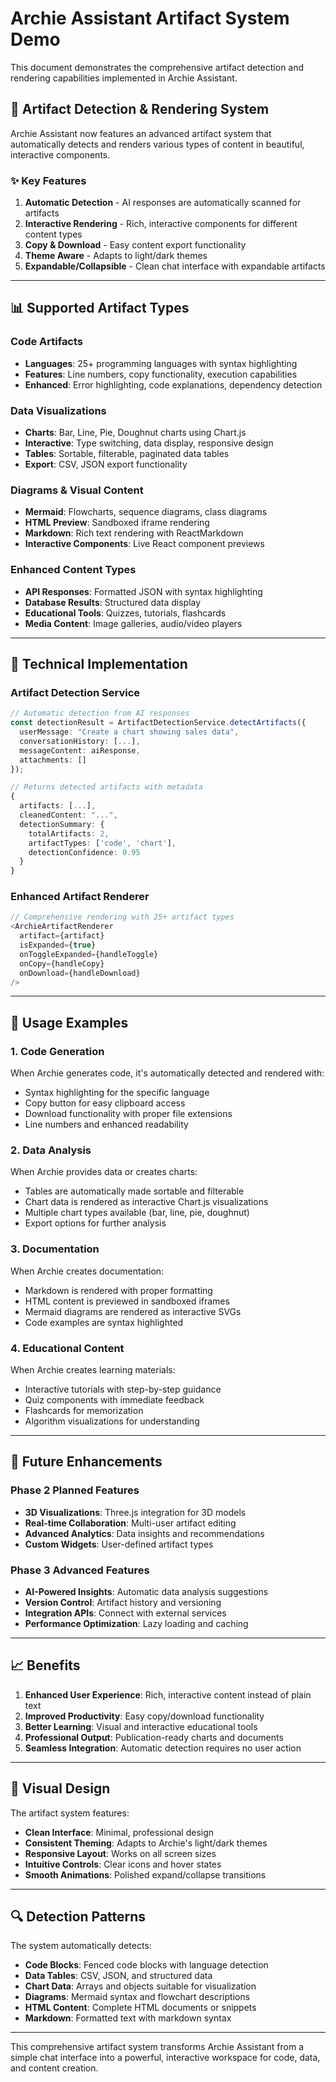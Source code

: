 # Archie Assistant Artifact System Demo

This document demonstrates the comprehensive artifact detection and rendering capabilities implemented in Archie Assistant.

## 🎨 **Artifact Detection & Rendering System**

Archie Assistant now features an advanced artifact system that automatically detects and renders various types of content in beautiful, interactive components.

### ✨ **Key Features**

1. **Automatic Detection** - AI responses are automatically scanned for artifacts
2. **Interactive Rendering** - Rich, interactive components for different content types
3. **Copy & Download** - Easy content export functionality
4. **Theme Aware** - Adapts to light/dark themes
5. **Expandable/Collapsible** - Clean chat interface with expandable artifacts

---

## 📊 **Supported Artifact Types**

### **Code Artifacts**
- **Languages**: 25+ programming languages with syntax highlighting
- **Features**: Line numbers, copy functionality, execution capabilities
- **Enhanced**: Error highlighting, code explanations, dependency detection

### **Data Visualizations**
- **Charts**: Bar, Line, Pie, Doughnut charts using Chart.js
- **Interactive**: Type switching, data display, responsive design
- **Tables**: Sortable, filterable, paginated data tables
- **Export**: CSV, JSON export functionality

### **Diagrams & Visual Content**
- **Mermaid**: Flowcharts, sequence diagrams, class diagrams
- **HTML Preview**: Sandboxed iframe rendering
- **Markdown**: Rich text rendering with ReactMarkdown
- **Interactive Components**: Live React component previews

### **Enhanced Content Types**
- **API Responses**: Formatted JSON with syntax highlighting
- **Database Results**: Structured data display
- **Educational Tools**: Quizzes, tutorials, flashcards
- **Media Content**: Image galleries, audio/video players

---

## 🔧 **Technical Implementation**

### **Artifact Detection Service**
```typescript
// Automatic detection from AI responses
const detectionResult = ArtifactDetectionService.detectArtifacts({
  userMessage: "Create a chart showing sales data",
  conversationHistory: [...],
  messageContent: aiResponse,
  attachments: []
});

// Returns detected artifacts with metadata
{
  artifacts: [...],
  cleanedContent: "...",
  detectionSummary: {
    totalArtifacts: 2,
    artifactTypes: ['code', 'chart'],
    detectionConfidence: 0.95
  }
}
```

### **Enhanced Artifact Renderer**
```typescript
// Comprehensive rendering with 25+ artifact types
<ArchieArtifactRenderer
  artifact={artifact}
  isExpanded={true}
  onToggleExpanded={handleToggle}
  onCopy={handleCopy}
  onDownload={handleDownload}
/>
```

---

## 🎯 **Usage Examples**

### **1. Code Generation**
When Archie generates code, it's automatically detected and rendered with:
- Syntax highlighting for the specific language
- Copy button for easy clipboard access
- Download functionality with proper file extensions
- Line numbers and enhanced readability

### **2. Data Analysis**
When Archie provides data or creates charts:
- Tables are automatically made sortable and filterable
- Chart data is rendered as interactive Chart.js visualizations
- Multiple chart types available (bar, line, pie, doughnut)
- Export options for further analysis

### **3. Documentation**
When Archie creates documentation:
- Markdown is rendered with proper formatting
- HTML content is previewed in sandboxed iframes
- Mermaid diagrams are rendered as interactive SVGs
- Code examples are syntax highlighted

### **4. Educational Content**
When Archie creates learning materials:
- Interactive tutorials with step-by-step guidance
- Quiz components with immediate feedback
- Flashcards for memorization
- Algorithm visualizations for understanding

---

## 🚀 **Future Enhancements**

### **Phase 2 Planned Features**
- **3D Visualizations**: Three.js integration for 3D models
- **Real-time Collaboration**: Multi-user artifact editing
- **Advanced Analytics**: Data insights and recommendations
- **Custom Widgets**: User-defined artifact types

### **Phase 3 Advanced Features**
- **AI-Powered Insights**: Automatic data analysis suggestions
- **Version Control**: Artifact history and versioning
- **Integration APIs**: Connect with external services
- **Performance Optimization**: Lazy loading and caching

---

## 📈 **Benefits**

1. **Enhanced User Experience**: Rich, interactive content instead of plain text
2. **Improved Productivity**: Easy copy/download functionality
3. **Better Learning**: Visual and interactive educational tools
4. **Professional Output**: Publication-ready charts and documents
5. **Seamless Integration**: Automatic detection requires no user action

---

## 🎨 **Visual Design**

The artifact system features:
- **Clean Interface**: Minimal, professional design
- **Consistent Theming**: Adapts to Archie's light/dark themes
- **Responsive Layout**: Works on all screen sizes
- **Intuitive Controls**: Clear icons and hover states
- **Smooth Animations**: Polished expand/collapse transitions

---

## 🔍 **Detection Patterns**

The system automatically detects:
- **Code Blocks**: Fenced code blocks with language detection
- **Data Tables**: CSV, JSON, and structured data
- **Chart Data**: Arrays and objects suitable for visualization
- **Diagrams**: Mermaid syntax and flowchart descriptions
- **HTML Content**: Complete HTML documents or snippets
- **Markdown**: Formatted text with markdown syntax

---

This comprehensive artifact system transforms Archie Assistant from a simple chat interface into a powerful, interactive workspace for code, data, and content creation. 